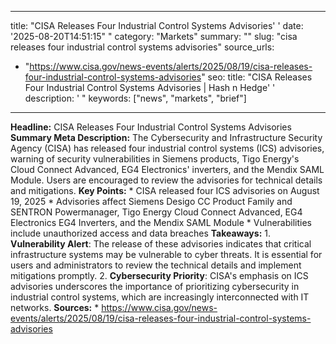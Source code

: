 ﻿---

title: "CISA Releases Four Industrial Control Systems Advisories''
date: '2025-08-20T14:51:15""
category: "Markets"
summary: ""
slug: "cisa releases four industrial control systems advisories"
source_urls:
  - "https://www.cisa.gov/news-events/alerts/2025/08/19/cisa-releases-four-industrial-control-systems-advisories"
seo:
  title: "CISA Releases Four Industrial Control Systems Advisories | Hash n Hedge''
  description: '"
  keywords: ["news", "markets", "brief"]

---
**Headline:** CISA Releases Four Industrial Control Systems Advisories  **Summary Meta Description:** The Cybersecurity and Infrastructure Security Agency (CISA) has released four industrial control systems (ICS) advisories, warning of security vulnerabilities in Siemens products, Tigo Energy's Cloud Connect Advanced, EG4 Electronics' inverters, and the Mendix SAML Module. Users are encouraged to review the advisories for technical details and mitigations.  **Key Points:**  * CISA released four ICS advisories on August 19, 2025 * Advisories affect Siemens Desigo CC Product Family and SENTRON Powermanager, Tigo Energy Cloud Connect Advanced, EG4 Electronics EG4 Inverters, and the Mendix SAML Module * Vulnerabilities include unauthorized access and data breaches  **Takeaways:**  1. **Vulnerability Alert**: The release of these advisories indicates that critical infrastructure systems may be vulnerable to cyber threats. It is essential for users and administrators to review the technical details and implement mitigations promptly. 2. **Cybersecurity Priority**: CISA's emphasis on ICS advisories underscores the importance of prioritizing cybersecurity in industrial control systems, which are increasingly interconnected with IT networks.  **Sources:**  * https://www.cisa.gov/news-events/alerts/2025/08/19/cisa-releases-four-industrial-control-systems-advisories 

